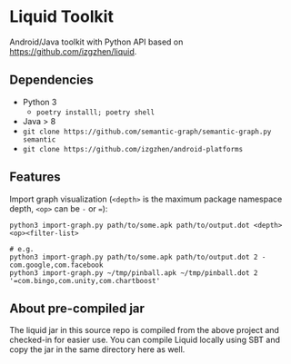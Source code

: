 Liquid Toolkit
=====

Android/Java toolkit with Python API based on https://github.com/izgzhen/liquid.

## Dependencies

- Python 3
  + `poetry installl; poetry shell`
- Java > 8
- `git clone https://github.com/semantic-graph/semantic-graph.py semantic`
- `git clone https://github.com/izgzhen/android-platforms`

## Features

Import graph visualization (`<depth>` is the maximum package namespace depth, `<op>` can be `-` or `=`):

```
python3 import-graph.py path/to/some.apk path/to/output.dot <depth> <op><filter-list>

# e.g.
python3 import-graph.py path/to/some.apk path/to/output.dot 2 -com.google,com.facebook
python3 import-graph.py ~/tmp/pinball.apk ~/tmp/pinball.dot 2 '=com.bingo,com.unity,com.chartboost'
```

## About pre-compiled jar

The liquid jar in this source repo is compiled from the above project and
checked-in for easier use. You can compile Liquid locally using SBT and copy
the jar in the same directory here as well.

